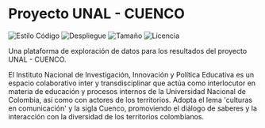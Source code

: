 # Proyecto UNAL - CUENCO

![Estilo Código](https://github.com/enflujo/unal-cuenco/actions/workflows/estilo-codigo.yml/badge.svg)
![Despliegue](https://github.com/enflujo/unal-cuenco/actions/workflows/despliegue.yml/badge.svg)
![Tamaño](https://img.shields.io/github/repo-size/enflujo/unal-cuenco?color=%235757f7&label=Tama%C3%B1o%20repo&logo=open-access&logoColor=white)
![Licencia](https://img.shields.io/github/license/enflujo/unal-cuenco?label=Licencia&logo=open-source-initiative&logoColor=white)

Una plataforma de exploración de datos para los resultados del proyecto UNAL - CUENCO.

El Instituto Nacional de Investigación, Innovación y Política Educativa es un espacio colaborativo inter y transdisciplinar que actúa como interlocutor en materia de educación y procesos internos de la Universidad Nacional de Colombia, así como con actores de los territorios. Adopta el lema 'culturas en comunicación' y la sigla Cuenco, promoviendo el diálogo de saberes y la interacción con la diversidad de los territorios colombianos.
